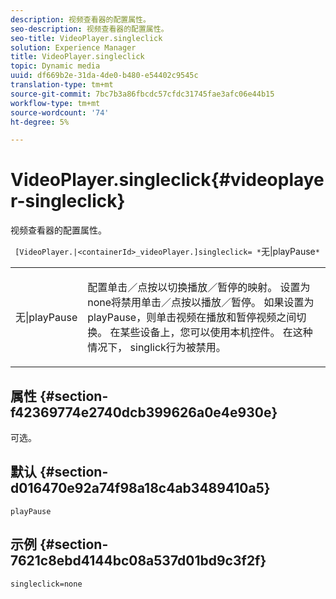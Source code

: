 ```yaml
---
description: 视频查看器的配置属性。
seo-description: 视频查看器的配置属性。
seo-title: VideoPlayer.singleclick
solution: Experience Manager
title: VideoPlayer.singleclick
topic: Dynamic media
uuid: df669b2e-31da-4de0-b480-e54402c9545c
translation-type: tm+mt
source-git-commit: 7bc7b3a86fbcdc57cfdc31745fae3afc06e44b15
workflow-type: tm+mt
source-wordcount: '74'
ht-degree: 5%

---
```



# VideoPlayer.singleclick{#videoplayer-singleclick}

视频查看器的配置属性。

` [VideoPlayer.|<containerId>_videoPlayer.]singleclick= *`无|playPause`*`

<table id="table_C616483932C2482CA9794DDD7313FD7C"> 
 <tbody> 
  <tr> 
   <td colname="col1"> <p> <span class="codeph"> <span class="varname"> 无|playPause</span> </span> </p> </td> 
   <td colname="col2"> <p> 配置单击／点按以切换播放／暂停的映射。 设置为<span class="codeph"> none</span>将禁用单击／点按以播放／暂停。 如果设置为<span class="codeph"> playPause</span>，则单击视频在播放和暂停视频之间切换。 在某些设备上，您可以使用本机控件。 在这种情况下，<span class="codeph"> singlick</span>行为被禁用。 </p> </td> 
  </tr> 
 </tbody> 
</table>

## 属性 {#section-f42369774e2740dcb399626a0e4e930e}

可选。

## 默认 {#section-d016470e92a74f98a18c4ab3489410a5}

`playPause`

## 示例 {#section-7621c8ebd4144bc08a537d01bd9c3f2f}

```
singleclick=none
```


